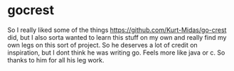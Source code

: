 # gocrest

So I really liked some of the things https://github.com/Kurt-Midas/go-crest did, but I also sorta wanted to learn this stuff on my own and really find my own legs on this sort of project. So he deserves a lot of credit on inspiration, but I dont think he was writing go. Feels more like java or c. So thanks to him for all his leg work.
